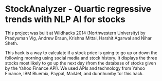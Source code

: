 # StockAnalyzer - Quartic regressive trends with NLP AI for stocks
This project was built at Wildhacks 2014 (Northwestern University) by Pradyuman Vig, Andrew Braun, Krishna Mittal, Harshit Agarwal and Nihar Sheth.

This hack is a way to calculate if a stock price is going to go up or down the following morning using social media and stock history. It displays the three stocks most likely to go up the next day (from the database of stocks given by the Yahoo Finance API). We used APIs and technology from Yahoo Finance, IBM Bluemix, Paypal, MailJet, and dunnhumby for this hack.
